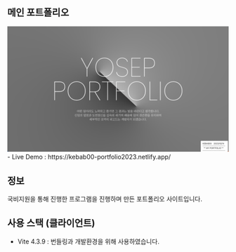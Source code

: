 ## 메인 포트폴리오

<img src="https://raw.githubusercontent.com/kebab000/2023-portfolio/main/src/assets/images/MAIN-PORT.png" />
- Live Demo : https://kebab00-portfolio2023.netlify.app/

## 정보
국비지원을 통해 진행한 프로그램을 진행하며 만든 포트폴리오 사이트입니다.

## 사용 스택 (클라이언트)
- Vite 4.3.9 : 번들링과 개발환경을 위해 사용하였습니다.

